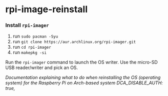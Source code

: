 # rpi-image-reinstall

### Install `rpi-imager`

1. run `sudo pacman -Syu`
2. run `git clone https://aur.archlinux.org/rpi-imager.git`
3. run `cd rpi-imager`
4. run `makepkg -si`

Run the `rpi-imager` command to launch the OS writer. Use the micro-SD USB reader/writer and pick an OS.

*Documentation explaining what to do when reinstalling the OS (operating system) for the Raspberry Pi on Arch-based system DCA_DISABLE_AUTH: true,*
